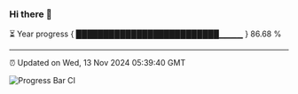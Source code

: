 ### Hi there 👋

⏳ Year progress { ██████████████████████████▁▁▁▁ } 86.68 %

---

⏰ Updated on Wed, 13 Nov 2024 05:39:40 GMT

![Progress Bar CI](https://github.com/IshwaranRudhara/GIT-ACTION/workflows/Progress%20Bar%20CI/badge.svg)
